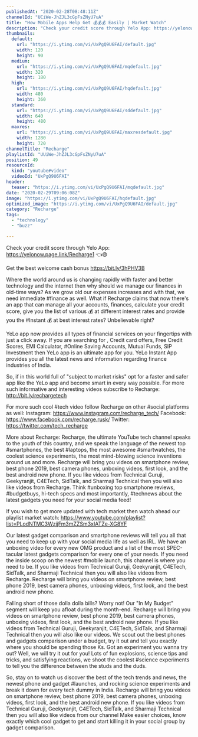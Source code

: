 ```yaml
---
publishedAt: "2020-02-28T08:48:11Z"
channelId: "UCiWe-JhZJL3cGpFsZNyU7uA"
title: "How Mobile Apps Help Get 💰💰💰 Easily | Market Watch"
description: "Check your credit score through Yelo App: https://yelonow.page.link/Recharge1 👈😄\n\nGet the best welcome cash bonus https://bit.ly/3hPHV3B\n\nWhere the world around us is changing rapidly with faster and better technology and the internet then why should we manage our finances in old-time ways? As we grow old our expenses increases and with that, we need immediate #finance as well.  What if Recharge claims that now there's an app that can manage all your accounts, finances, calculate your credit score, give you the list of various 💰 at different interest rates and provide you the #Instant 💰 at best interest rates? Unbelievable right?\n\nYeLo app now provides all types of financial services on your fingertips with just a click away. If you are searching for , Credit card offers, Free Credit Scores, EMI Calculator, #Online Saving Accounts, Mutual Funds, SIP Investment then YeLo app is an ultimate app for you. YeLo Instant App provides you all the latest news and information regarding finance industries of India.\n\nSo, if in this world full of \"subject to market risks\" opt for a faster and safer app like the YeLo app and become smart in every way possible. For more such informative and interesting videos subscribe to Recharge: http://bit.ly/rechargetech\n\nFor more such cool #tech video follow Recharge on other #social platforms as well: Instagram: https://www.instagram.com/recharge_tech/ Facebook: https://www.facebook.com/recharge.rusk/ Twitter: https://twitter.com/tech_recharge\n\nMore about Recharge: Recharge, the ultimate YouTube tech channel speaks to the youth of this country, and we speak the language of the newest top #smartphones, the best #laptops, the most awesome #smartwatches, the coolest science experiments, the most mind-blowing science inventions around us and more. Recharge will bring you videos on smartphone review, best phone 2019, best camera phones, unboxing videos, first look, and the best android new phone. If you like videos from Technical Guruji, Geekyranjit, C4ETech, SidTalk, and Sharmaji Technical then you will also like videos from Recharge. Think #unboxing top smartphone reviews, #budgetbuys, hi-tech specs and most importantly, #technews about the latest gadgets you need for your social media feed!\n\nIf you wish to get more updated with tech market then watch ahead our playlist market watch: https://www.youtube.com/playlist?list=PLodNTMC3WzjjFm3mZZSm3xIATZe-XG8YF\n\nOur latest gadget comparison and smartphone reviews will tell you all that you need to keep up with your social media life as well as IRL. We have an unboxing video for every new OMG product and a list of the most SPEC-tacular latest gadgets comparison for every one of your needs. If you need the inside scoop on the newest #mobile launch, this channel is where you need to be. If you like videos from Technical Guruji, Geekyranjit, C4ETech, SidTalk, and Sharmaji Technical then you will also like videos from Recharge. Recharge will bring you videos on smartphone review, best phone 2019, best camera phones, unboxing videos, first look, and the best android new phone.\n\nFalling short of those dolla dolla bills? Worry not! Our \"In My Budget\" segment will keep you afloat during the month-end. Recharge will bring you videos on smartphone review, best phone 2019, best camera phones, unboxing videos, first look, and the best android new phone. If you like videos from Technical Guruji, Geekyranjit, C4ETech, SidTalk, and Sharmaji Technical then you will also like our videos. We scout out the best phones and gadgets comparison under a budget, try it out and tell you exactly where you should be spending those Ks. Got an experiment you wanna try out? Well, we will try it out for you! Lots of fun explosions, science tips and tricks, and satisfying reactions, we shoot the coolest #science experiments to tell you the difference between the studs and the duds.\n\nSo, stay on to watch us discover the best of the tech trends and news, the newest phone and gadget #launches, and rocking science experiments and break it down for every tech dummy in India. Recharge will bring you videos on smartphone review, best phone 2019, best camera phones, unboxing videos, first look, and the best android new phone. If you like videos from Technical Guruji, Geekyranjit, C4ETech, SidTalk, and Sharmaji Technical then you will also like videos from our channel Make easier choices, know exactly which cool gadget to get and start killing it in your social group by gadget comparison."
thumbnails:
  default:
    url: "https://i.ytimg.com/vi/UxPgQ9U6FAI/default.jpg"
    width: 120
    height: 90
  medium:
    url: "https://i.ytimg.com/vi/UxPgQ9U6FAI/mqdefault.jpg"
    width: 320
    height: 180
  high:
    url: "https://i.ytimg.com/vi/UxPgQ9U6FAI/hqdefault.jpg"
    width: 480
    height: 360
  standard:
    url: "https://i.ytimg.com/vi/UxPgQ9U6FAI/sddefault.jpg"
    width: 640
    height: 480
  maxres:
    url: "https://i.ytimg.com/vi/UxPgQ9U6FAI/maxresdefault.jpg"
    width: 1280
    height: 720
channelTitle: "Recharge"
playlistId: "UUiWe-JhZJL3cGpFsZNyU7uA"
position: 49
resourceId:
  kind: "youtube#video"
  videoId: "UxPgQ9U6FAI"
header:
  teaser: "https://i.ytimg.com/vi/UxPgQ9U6FAI/mqdefault.jpg"
date: "2020-02-29T09:06:08Z"
image: "https://i.ytimg.com/vi/UxPgQ9U6FAI/hqdefault.jpg"
optimized_image: "https://i.ytimg.com/vi/UxPgQ9U6FAI/default.jpg"
category: "Recharge"
tags:
  - "technology"
  - "buzz"

---
```

Check your credit score through Yelo App: https://yelonow.page.link/Recharge1 👈😄

Get the best welcome cash bonus https://bit.ly/3hPHV3B

Where the world around us is changing rapidly with faster and better technology and the internet then why should we manage our finances in old-time ways? As we grow old our expenses increases and with that, we need immediate #finance as well.  What if Recharge claims that now there's an app that can manage all your accounts, finances, calculate your credit score, give you the list of various 💰 at different interest rates and provide you the #Instant 💰 at best interest rates? Unbelievable right?

YeLo app now provides all types of financial services on your fingertips with just a click away. If you are searching for , Credit card offers, Free Credit Scores, EMI Calculator, #Online Saving Accounts, Mutual Funds, SIP Investment then YeLo app is an ultimate app for you. YeLo Instant App provides you all the latest news and information regarding finance industries of India.

So, if in this world full of "subject to market risks" opt for a faster and safer app like the YeLo app and become smart in every way possible. For more such informative and interesting videos subscribe to Recharge: http://bit.ly/rechargetech

For more such cool #tech video follow Recharge on other #social platforms as well: Instagram: https://www.instagram.com/recharge_tech/ Facebook: https://www.facebook.com/recharge.rusk/ Twitter: https://twitter.com/tech_recharge

More about Recharge: Recharge, the ultimate YouTube tech channel speaks to the youth of this country, and we speak the language of the newest top #smartphones, the best #laptops, the most awesome #smartwatches, the coolest science experiments, the most mind-blowing science inventions around us and more. Recharge will bring you videos on smartphone review, best phone 2019, best camera phones, unboxing videos, first look, and the best android new phone. If you like videos from Technical Guruji, Geekyranjit, C4ETech, SidTalk, and Sharmaji Technical then you will also like videos from Recharge. Think #unboxing top smartphone reviews, #budgetbuys, hi-tech specs and most importantly, #technews about the latest gadgets you need for your social media feed!

If you wish to get more updated with tech market then watch ahead our playlist market watch: https://www.youtube.com/playlist?list=PLodNTMC3WzjjFm3mZZSm3xIATZe-XG8YF

Our latest gadget comparison and smartphone reviews will tell you all that you need to keep up with your social media life as well as IRL. We have an unboxing video for every new OMG product and a list of the most SPEC-tacular latest gadgets comparison for every one of your needs. If you need the inside scoop on the newest #mobile launch, this channel is where you need to be. If you like videos from Technical Guruji, Geekyranjit, C4ETech, SidTalk, and Sharmaji Technical then you will also like videos from Recharge. Recharge will bring you videos on smartphone review, best phone 2019, best camera phones, unboxing videos, first look, and the best android new phone.

Falling short of those dolla dolla bills? Worry not! Our "In My Budget" segment will keep you afloat during the month-end. Recharge will bring you videos on smartphone review, best phone 2019, best camera phones, unboxing videos, first look, and the best android new phone. If you like videos from Technical Guruji, Geekyranjit, C4ETech, SidTalk, and Sharmaji Technical then you will also like our videos. We scout out the best phones and gadgets comparison under a budget, try it out and tell you exactly where you should be spending those Ks. Got an experiment you wanna try out? Well, we will try it out for you! Lots of fun explosions, science tips and tricks, and satisfying reactions, we shoot the coolest #science experiments to tell you the difference between the studs and the duds.

So, stay on to watch us discover the best of the tech trends and news, the newest phone and gadget #launches, and rocking science experiments and break it down for every tech dummy in India. Recharge will bring you videos on smartphone review, best phone 2019, best camera phones, unboxing videos, first look, and the best android new phone. If you like videos from Technical Guruji, Geekyranjit, C4ETech, SidTalk, and Sharmaji Technical then you will also like videos from our channel Make easier choices, know exactly which cool gadget to get and start killing it in your social group by gadget comparison.